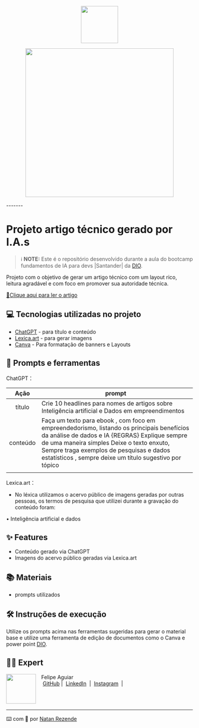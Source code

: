 <p align="center">
    <img width="100" src=".github/assets/banner.png">
</p>

<p align="center">
  <img 
    src="https://github.com/Natanrezendee/prompts-for-article-generate-by-ia/blob/main/Seu%20jardim.png"
    width="400"  
  />
</p>
-------

# Projeto artigo técnico gerado por I.A.s


 > ℹ️ **NOTE:** Este é o repositório desenvolvido durante a aula do bootcamp fundamentos de IA para devs |Santander| da [DIO](https://dio.me).

Projeto com o objetivo de gerar um artigo técnico com um layout rico, leitura agradável e com foco em promover sua autoridade técnica.

<a href="https://web.dio.me/articles/empreendimento-inteligente-maximizando-lucros-com-inteligencia-artificial-e-analise-de-dados?back=%2Farticles&open-modal=true&page=1&order=oldest"> 📕Clique aqui para ler o artigo</a>

## 💻 Tecnologias utilizadas no projeto

- [ChatGPT](https://chat.openai.com/) - para título e conteúdo
- [Lexica.art](https://lexica.art/) - para gerar imagens
- [Canva](https://www.canva.com/pt_br/) - Para formatação de banners e Layouts

## 📄 Prompts e ferramentas


ChatGPT：

|   Ação   | prompt                                                                                                                                                                                                                                                                         |
| :------: | ------------------------------------------------------------------------------------------------------------------------------------------------------------------------------------------------------------------------------------------------------------------------------ |
|  título  | Crie 10 headlines para nomes de artigos sobre Inteligência artificial e Dados em empreendimentos                                                                                                                                                                               |
| conteúdo | Faça um texto para ebook , com foco em empreendedorismo, listando os principais benefícios da análise de dados e IA {REGRAS} Explique sempre de uma maneira simples Deixe o texto enxuto, Sempre traga exemplos de pesquisas e dados estatísticos , sempre deixe um título sugestivo por tópico
                                                                       |


Lexica.art：

- No léxica utilizamos o acervo público de imagens geradas por outras pessoas, os termos de pesquisa que utilizei durante a gravação do conteúdo foram:

• Inteligência artificial e dados



## ✨ Features

- Conteúdo gerado via ChatGPT
- Imagens do acervo público geradas via Lexica.art

## 📚 Materiais

- prompts utilizados

## 🛠️ Instruções de execução

Utilize os prompts acima nas ferramentas sugeridas para gerar o material base e utilize uma ferramenta de edição de documentos como o Canva e power point [DIO](https://dio.me).

## 👨‍💻 Expert

<p>
    <img 
      align=left 
      margin=10 
      width=80 
      src="https://avatars.githubusercontent.com/u/37452836?v=4"
    />
    <p>&nbsp&nbsp&nbspFelipe Aguiar<br>
    &nbsp&nbsp&nbsp
    <a href="https://github.com/Natanrezendee">
    GitHub</a>&nbsp;|&nbsp;
    <a href="https://www.linkedin.com/in/natan-rezende-467020260/">LinkedIn</a>
&nbsp;|&nbsp;
    <a href="https://www.instagram.com/natanrezendee/">
    Instagram</a>
&nbsp;|&nbsp;</p>
</p>
<br/><br/>
<p>

---

⌨️ com 💜 por [Natan Rezende](https://github.com/Natanrezendee)
